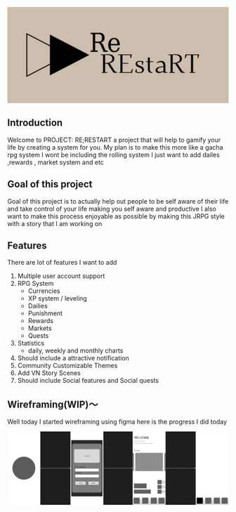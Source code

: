 <p align="center"><img src="https://raw.githubusercontent.com/chibisenpai/Re-Restart/main/banner.png" alt="project-image"></p> 

<h2>Introduction</h2> <p id="description"> Welcome to PROJECT: RE;RESTART a project that will help to gamify your life by creating a system for you. My plan is to make this more like a gacha rpg system I wont be including the rolling system I just want to add dailes ,rewards , market system and etc </p> <h2> Goal of this project </h2> <p> Goal of this project is to actually help out people to be self aware of their life and take control of your life making you self aware and productive I also want to make this process enjoyable as possible by making this JRPG style with a story that I am working on </p>   <h2>Features</h2>
	<p>There are lot of features I want to add</p>
	<ol>
	<li>Multiple user account support</li>
	<li>RPG System
	<ul>
	<li>Currencies</li> 
	<li>XP system / leveling</li>
	<li>Dailies</li>
	<li>Punishment</li>
	<li>Rewards</li>
	 <li>Markets</li> 
	 <li>Quests</li> 
	 </ul>
	 </li>
	<li>Statistics
	<ul>
	<li>daily, weekly and monthly charts</li>
	</ul></li>
	<li>Should include a attractive notification</li>
	<li>Community Customizable Themes</li>
	<li>Add VN Story Scenes</li>
	<li>Should include Social features and Social quests</li>
	</ol>
	

<h2>Wireframing(WIP)～</h2>
Well today I started wireframing using figma here is the progress I did today 
<p align="center"><img src="https://raw.githubusercontent.com/chibisenpai/Re-Restart/main/Wireframe%20Re%3BRestart(wip).png" alt="wip wireframe"></p> 

